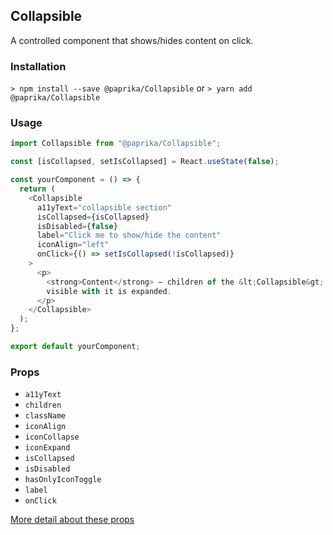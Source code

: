## Collapsible

A controlled component that shows/hides content on click.

### Installation

`> npm install --save @paprika/Collapsible`
or
`> yarn add @paprika/Collapsible`

### Usage

```js
import Collapsible from "@paprika/Collapsible";

const [isCollapsed, setIsCollapsed] = React.useState(false);

const yourComponent = () => {
  return (
    <Collapsible
      a11yText="collapsible section"
      isCollapsed={isCollapsed}
      isDisabled={false}
      label="Click me to show/hide the content"
      iconAlign="left"
      onClick={() => setIsCollapsed(!isCollapsed)}
    >
      <p>
        <strong>Content</strong> – children of the &lt;Collapsible&gt; is hidden while the collapsible is collapsed, and
        visible with it is expanded.
      </p>
    </Collapsible>
  );
};

export default yourComponent;
```

### Props

- `a11yText`
- `children`
- `className`
- `iconAlign`
- `iconCollapse`
- `iconExpand`
- `isCollapsed`
- `isDisabled`
- `hasOnlyIconToggle`
- `label`
- `onClick`

[More detail about these props](https://github.com/acl-services/paprika/blob/master/packages/Collapsible/src/Collapsible.js)
